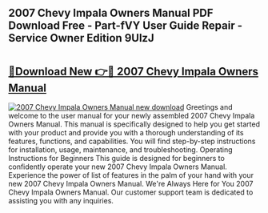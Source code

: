 ## 2007 Chevy Impala Owners Manual PDF Download Free - Part-fVY User Guide Repair - Service Owner Edition 9UlzJ

# <h2><a href="http://bc41482.oget.top/?id=2007+Chevy+Impala+Owners+Manual">🔗Download New 👉🔴 2007 Chevy Impala Owners Manual</a></h2>

[![2007 Chevy Impala Owners Manual new download](https://i.imgur.com/5g1atiW.png)](http://bc41482.oget.top/?id=2007+Chevy+Impala+Owners+Manual)
Greetings and welcome to the user manual for your newly assembled 2007 Chevy Impala Owners Manual. This manual is specifically designed to help you get started with your product and provide you with a thorough understanding of its features, functions, and capabilities. You will find step-by-step instructions for installation, usage, maintenance, and troubleshooting. Operating Instructions for Beginners This guide is designed for beginners to confidently operate your new 2007 Chevy Impala Owners Manual. Experience the power of list of features in the palm of your hand with your new 2007 Chevy Impala Owners Manual. We're Always Here for You 2007 Chevy Impala Owners Manual. Our customer support team is dedicated to assisting you with any inquiries.
